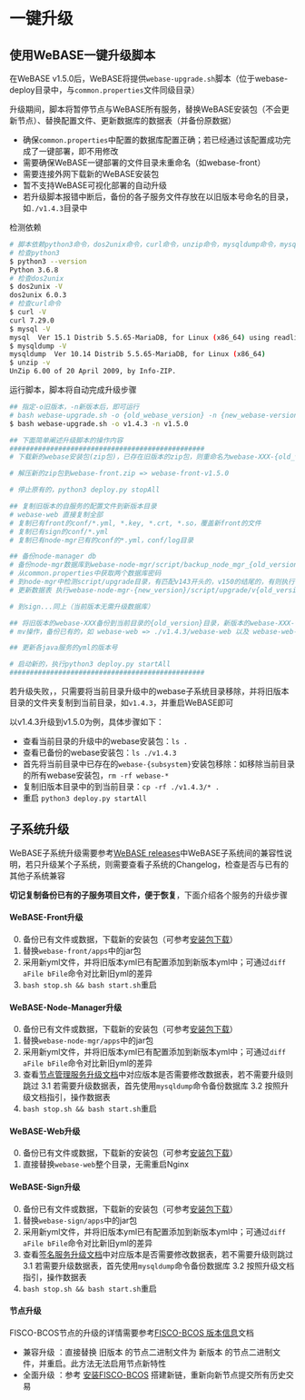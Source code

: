 # 一键升级

## 使用WeBASE一键升级脚本
<span id="auto">

在WeBASE v1.5.0后，WeBASE将提供`webase-upgrade.sh`脚本（位于webase-deploy目录中，与`common.properties`文件同级目录）

升级期间，脚本将暂停节点与WeBASE所有服务，替换WeBASE安装包（不会更新节点）、替换配置文件、更新数据库的数据表（并备份原数据）
- 确保`common.properties`中配置的数据库配置正确；若已经通过该配置成功完成了一键部署，即不用修改
- 需要确保WeBASE一键部署的文件目录未重命名（如webase-front）
- 需要连接外网下载新的WeBASE安装包
- 暂不支持WeBASE可视化部署的自动升级
- 若升级脚本报错中断后，备份的各子服务文件存放在以旧版本号命名的目录，如`./v1.4.3`目录中

检测依赖
```bash
# 脚本依赖python3命令，dos2unix命令，curl命令，unzip命令，mysqldump命令，mysql命令
# 检查python3
$ python3 --version
Python 3.6.8
# 检查dos2unix
$ dos2unix -V
dos2unix 6.0.3
# 检查curl命令
$ curl -V
curl 7.29.0
$ mysql -V
mysql  Ver 15.1 Distrib 5.5.65-MariaDB, for Linux (x86_64) using readline 5.1
$ mysqldump -V
mysqldump  Ver 10.14 Distrib 5.5.65-MariaDB, for Linux (x86_64)
$ unzip -v
UnZip 6.00 of 20 April 2009, by Info-ZIP. 
```

运行脚本，脚本将自动完成升级步骤

```bash
## 指定-o旧版本，-n新版本后，即可运行
# bash webase-upgrade.sh -o {old_webase_version} -n {new_webase-version}
$ bash webase-upgrade.sh -o v1.4.3 -n v1.5.0

## 下面简单阐述升级脚本的操作内容
################################################
# 下载新的webase安装包(zip包)，已存在旧版本的zip包，则重命名为webase-XXX-{old_version}

# 解压新的zip包到webase-front.zip => webase-front-v1.5.0

# 停止原有的，python3 deploy.py stopAll

## 复制旧版本的自服务的配置文件到新版本目录
# webase-web 直接复制全部
# 复制已有front的conf/*.yml, *.key, *.crt, *.so，覆盖新front的文件
# 复制已有sign的conf/*.yml
# 复制已有node-mgr已有的conf的*.yml，conf/log目录

## 备份node-manager db
# 备份node-mgr数据库到webase-node-mgr/script/backup_node_mgr_{old_version}.sql
# 从common.properties中获取两个数据库密码
# 到node-mgr中检测script/upgrade目录，有匹配v143开头的，v150的结尾的，有则执行 mysql  -e "source $sql_file"
# 更新数据表 执行webase-node-mgr-{new_version}/script/upgrade/v{old_version}_v{new_version}.sql

# 到sign...同上（当前版本无需升级数据库）

## 将旧版本的webase-XXX备份到当前目录的{old_version}目录，新版本的webase-XXX-{new_version}重命名为webase-XXX
# mv操作，备份已有的，如 webase-web => ./v1.4.3/webase-web 以及 webase-web-v1.5.0 => webase-web

## 更新各java服务的yml的版本号

# 启动新的，执行python3 deploy.py startAll
################################################
```

若升级失败，，只需要将当前目录升级中的webase子系统目录移除，并将旧版本目录的文件夹复制到当前目录，如`v1.4.3`，并重启WeBASE即可

以v1.4.3升级到v1.5.0为例，具体步骤如下：
- 查看当前目录的升级中的webase安装包：`ls .`
- 查看已备份的webase安装包：`ls ./v1.4.3`
- 首先将当前目录中已存在的`webase-{subsystem}`安装包移除：如移除当前目录的所有webase安装包，`rm -rf webase-*`
- 复制旧版本目录中的到当前目录：`cp -rf ./v1.4.3/* .`
- 重启 `python3 deploy.py startAll`

## 子系统升级
WeBASE子系统升级需要参考[WeBASE releases](https://github.com/WeBankFinTech/WeBASE/releases)中WeBASE子系统间的兼容性说明，若只升级某个子系统，则需要查看子系统的Changelog，检查是否与已有的其他子系统兼容

**切记复制备份已有的子服务项目文件，便于恢复**，下面介绍各个服务的升级步骤

#### WeBASE-Front升级

0. 备份已有文件或数据，下载新的安装包（可参考[安装包下载](../WeBASE/mirror.html#install_package)）
1. 替换`webase-front/apps`中的jar包
2. 采用新yml文件，并将旧版本yml已有配置添加到新版本yml中；可通过`diff aFile bFile`命令对比新旧yml的差异
3. `bash stop.sh && bash start.sh`重启


#### WeBASE-Node-Manager升级

0. 备份已有文件或数据，下载新的安装包（可参考[安装包下载](../WeBASE/mirror.html#install_package)）
1. 替换`webase-node-mgr/apps`中的jar包
2. 采用新yml文件，并将旧版本yml已有配置添加到新版本yml中；可通过`diff aFile bFile`命令对比新旧yml的差异
3. 查看[节点管理服务升级文档](../WeBASE-Node-Manager/upgrade.html)中对应版本是否需要修改数据表，若不需要升级则跳过
    3.1 若需要升级数据表，首先使用`mysqldump`命令备份数据库
    3.2 按照升级文档指引，操作数据表
4. `bash stop.sh && bash start.sh`重启

#### WeBASE-Web升级

0. 备份已有文件或数据，下载新的安装包（可参考[安装包下载](../WeBASE/mirror.html#install_package)）
1. 直接替换`webase-web`整个目录，无需重启Nginx

#### WeBASE-Sign升级

0. 备份已有文件或数据，下载新的安装包（可参考[安装包下载](../WeBASE/mirror.html#install_package)）
1. 替换`webase-sign/apps`中的jar包
2. 采用新yml文件，并将旧版本yml已有配置添加到新版本yml中；可通过`diff aFile bFile`命令对比新旧yml的差异
3. 查看[签名服务升级文档](../WeBASE-Sign/upgrade.html)中对应版本是否需要修改数据表，若不需要升级则跳过
    3.1 若需要升级数据表，首先使用`mysqldump`命令备份数据库
    3.2 按照升级文档指引，操作数据表
4. `bash stop.sh && bash start.sh`重启

#### 节点升级

FISCO-BCOS节点的升级的详情需要参考[FISCO-BCOS 版本信息](https://fisco-bcos-documentation.readthedocs.io/zh_CN/latest/docs/change_log/index.html#id24)文档
- 兼容升级 ：直接替换 旧版本 的节点二进制文件为 新版本 的节点二进制文件，并重启。此方法无法启用节点新特性
- 全面升级 ：参考 [安装FISCO-BCOS](https://fisco-bcos-documentation.readthedocs.io/zh_CN/latest/docs/installation.html) 搭建新链，重新向新节点提交所有历史交易


